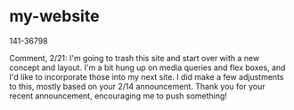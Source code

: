# my-website
141-36798

Comment, 2/21: I'm going to trash this site and start over with a new concept and layout. I'm a bit hung up on media queries and flex boxes, and I'd like to incorporate those into my next site. I did make a few adjustments to this, mostly based on your 2/14 announcement. Thank you for your recent announcement, encouraging me to push something!